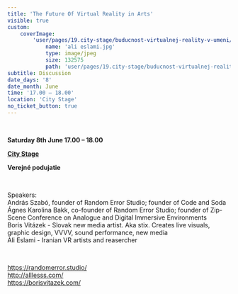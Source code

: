 ```yaml
---
title: 'The Future Of Virtual Reality in Arts'
visible: true
custom:
    coverImage:
        'user/pages/19.city-stage/buducnost-virtualnej-reality-v-umeni/ali eslami.jpg':
            name: 'ali eslami.jpg'
            type: image/jpeg
            size: 132575
            path: 'user/pages/19.city-stage/buducnost-virtualnej-reality-v-umeni/ali eslami.jpg'
subtitle: Discussion
date_days: '8'
date_month: June
time: '17.00 – 18.00'
location: 'City Stage'
no_ticket_button: true
---
```


<br>

**Saturday 8th June 17.00 – 18.00**

**[City Stage](/map)**

**Verejné podujatie**

<br>

Speakers: <br>
András Szabó, founder of Random Error Studio; founder of Code and Soda <br>
Ágnes Karolina Bakk, co-founder of Random Error Studio; founder of Zip-Scene Conference on Analogue and Digital Immersive Environments  <br>
Boris Vitázek - Slovak new media artist. Aka stix. Creates live visuals, graphic design, VVVV, sound performance, new media<br>
Ali Eslami - Iranian VR artists and reasercher <br>

<br>

https://randomerror.studio/<br>
http://alllesss.com/<br>
https://borisvitazek.com/<br>